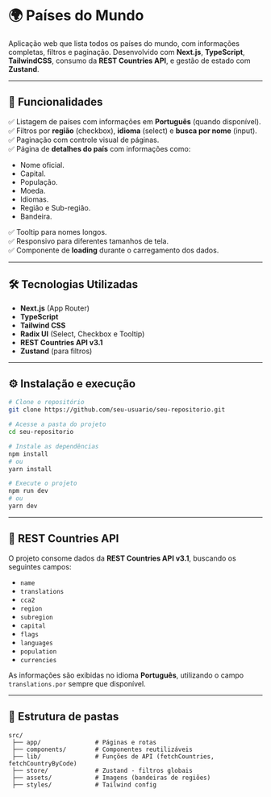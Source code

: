 # 🌍 Países do Mundo

Aplicação web que lista todos os países do mundo, com informações completas, filtros e paginação. Desenvolvido com **Next.js**, **TypeScript**, **TailwindCSS**, consumo da **REST Countries API**, e gestão de estado com **Zustand**.

---

## 🚀 Funcionalidades

✅ Listagem de países com informações em **Português** (quando disponível).  
✅ Filtros por **região** (checkbox), **idioma** (select) e **busca por nome** (input).  
✅ Paginação com controle visual de páginas.  
✅ Página de **detalhes do país** com informações como:

- Nome oficial.
- Capital.
- População.
- Moeda.
- Idiomas.
- Região e Sub-região.
- Bandeira.

✅ Tooltip para nomes longos.  
✅ Responsivo para diferentes tamanhos de tela.  
✅ Componente de **loading** durante o carregamento dos dados.

---

## 🛠️ Tecnologias Utilizadas

- **Next.js** (App Router)
- **TypeScript**
- **Tailwind CSS**
- **Radix UI** (Select, Checkbox e Tooltip)
- **REST Countries API v3.1**
- **Zustand** (para filtros)

---

## ⚙️ Instalação e execução

```bash
# Clone o repositório
git clone https://github.com/seu-usuario/seu-repositorio.git

# Acesse a pasta do projeto
cd seu-repositorio

# Instale as dependências
npm install
# ou
yarn install

# Execute o projeto
npm run dev
# ou
yarn dev
```

---

## 🔗 REST Countries API

O projeto consome dados da **REST Countries API v3.1**, buscando os seguintes campos:

- `name`
- `translations`
- `cca2`
- `region`
- `subregion`
- `capital`
- `flags`
- `languages`
- `population`
- `currencies`

As informações são exibidas no idioma **Português**, utilizando o campo `translations.por` sempre que disponível.

---

## 📂 Estrutura de pastas

```plaintext
src/
 ├── app/               # Páginas e rotas
 ├── components/        # Componentes reutilizáveis
 ├── lib/               # Funções de API (fetchCountries, fetchCountryByCode)
 ├── store/             # Zustand - filtros globais
 ├── assets/            # Imagens (bandeiras de regiões)
 ├── styles/            # Tailwind config
```
